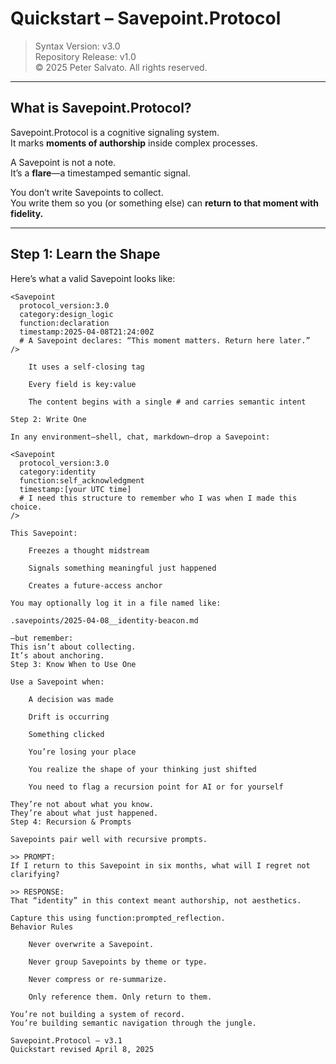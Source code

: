 # Quickstart – Savepoint.Protocol

> Syntax Version: v3.0  
> Repository Release: v1.0  
> © 2025 Peter Salvato. All rights reserved.

---

## What is Savepoint.Protocol?

Savepoint.Protocol is a cognitive signaling system.  
It marks **moments of authorship** inside complex processes.

A Savepoint is not a note.  
It’s a **flare**—a timestamped semantic signal.

You don’t write Savepoints to collect.  
You write them so you (or something else) can **return to that moment with fidelity.**

---

## Step 1: Learn the Shape

Here’s what a valid Savepoint looks like:

```plaintext
<Savepoint
  protocol_version:3.0
  category:design_logic
  function:declaration
  timestamp:2025-04-08T21:24:00Z
  # A Savepoint declares: “This moment matters. Return here later.”
/>

    It uses a self-closing tag

    Every field is key:value

    The content begins with a single # and carries semantic intent

Step 2: Write One

In any environment—shell, chat, markdown—drop a Savepoint:

<Savepoint
  protocol_version:3.0
  category:identity
  function:self_acknowledgment
  timestamp:[your UTC time]
  # I need this structure to remember who I was when I made this choice.
/>

This Savepoint:

    Freezes a thought midstream

    Signals something meaningful just happened

    Creates a future-access anchor

You may optionally log it in a file named like:

.savepoints/2025-04-08__identity-beacon.md

—but remember:
This isn’t about collecting.
It’s about anchoring.
Step 3: Know When to Use One

Use a Savepoint when:

    A decision was made

    Drift is occurring

    Something clicked

    You’re losing your place

    You realize the shape of your thinking just shifted

    You need to flag a recursion point for AI or for yourself

They’re not about what you know.
They’re about what just happened.
Step 4: Recursion & Prompts

Savepoints pair well with recursive prompts.

>> PROMPT:
If I return to this Savepoint in six months, what will I regret not clarifying?

>> RESPONSE:
That “identity” in this context meant authorship, not aesthetics.

Capture this using function:prompted_reflection.
Behavior Rules

    Never overwrite a Savepoint.

    Never group Savepoints by theme or type.

    Never compress or re-summarize.

    Only reference them. Only return to them.

You’re not building a system of record.
You’re building semantic navigation through the jungle.

Savepoint.Protocol – v3.1
Quickstart revised April 8, 2025